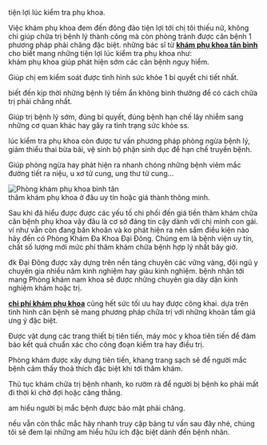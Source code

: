 <p>tiện lợi lúc kiểm tra phụ khoa.</p>

<p>Việc khám phụ khoa đem đến đông đảo tiện lợi tới chị tôi thiếu nữ, không chỉ giúp chữa trị bệnh lý thành công mà còn phòng tránh được căn bệnh 1 phương pháp phải chăng đặc biệt. những bác sĩ từ <a href="http://phathaiantoanhcm.com/dia-chi-phong-kham-phu-khoa-o-quan-binh-tan-uy-tin-340.html"><strong>khám phụ khoa tân bình</strong></a> cho biết mang những tiện lợi lúc kiểm tra phụ khoa như:<br />
khám phụ khoa giúp phát hiện sớm các căn bệnh nguy hiểm.</p>

<p>Giúp chị em kiểm soát được tình hình sức khỏe 1 bí quyết chi tiết nhất.</p>

<p>biết đến kịp thời những bệnh lý tiềm ẩn không bình thường để có cách chữa trị phải chăng nhất.</p>

<p>Giúp trị bệnh lý sớm, đúng bí quyết, đúng bệnh hạn chế lây nhiễm sang những cơ quan khác hay gây ra tình trạng sức khỏe ss.</p>

<p>lúc kiểm tra phụ khoa còn được tư vấn phương pháp phòng ngừa bệnh lý, giảm thiểu thai bừa bãi, vệ sinh bộ phận sinh dục để hạn chế truyền bệnh.</p>

<p>Giúp phòng ngừa hay phát hiện ra nhanh chóng những bệnh viêm mắc đường tiết ra niệu, u xơ tử cung, ung thư tử cung&hellip;</p>

<p><img alt="Phòng khám phụ khoa bình tân" src="http://phathaiantoanhcm.com/upload/hinhanh/dia-chi-phong-kham-phu-khoa-o-quan-binh-tan-uy-tin.jpg" title="Phòng khám phụ khoa bình tân" /><br />
thăm khám phụ khoa ở đâu uy tín hoặc giá thành thông minh.</p>

<p>Sau khi đã hiểu được được các yếu tố chi phối đến giá tiền thăm khám chữa căn bệnh phụ khoa vậy đâu là cơ sở đáng tin cậy dành với chị mình con gái. ví như vẫn còn đang băn khoăn và ko phát hiện ra nên sắm điều kiện nào hãy đến có Phòng Khám Đa Khoa Đại Đông. Chúng em là bệnh viện uy tín, chất số lượng mới mức phí thăm khám chữa bệnh hợp lý nhất bây giờ.</p>

<p>đk Đại Đông được xây dựng trên nền tảng chuyên các vững vàng, đội ngũ y chuyên gia nhiều năm kinh nghiệm hay giàu kinh nghiệm. bệnh nhân tới mang Phòng khám nam khoa sẽ được những chuyên gia dày dặn kinh nghiệm khám hoặc trị.</p>

<p><a href="http://phathaiantoanhcm.com/chi-phi-kham-chua-benh-phu-khoa-het-bao-nhieu-tien-208.html"><strong>chi phí khám phụ khoa</strong></a> cũng hết sức tối ưu hay được công khai. dựa trên tình hình căn bệnh sẽ mang phương pháp chữa trị với những khoản tầm giá ưng ý đặc biệt.</p>

<p>Được vật dụng các trang thiết bị tiên tiến, máy móc y khoa tiên tiến để đảm bảo kết quả chuẩn xác cho công đoạn kiểm tra hay điều trị.</p>

<p>Phòng khám được xây dựng tiên tiến, khang trang sạch sẽ để người mắc bệnh cảm thấy thoả thích đặc biệt khi tới thăm khám.</p>

<p>Thủ tục khám chữa trị bệnh nhanh, ko rườm rà để người bị bệnh ko phải mất đi thời kì chờ đợi hoặc căng thẳng.</p>

<p>am hiểu người bị mắc bệnh được bảo mật phải chăng.</p>

<p>nếu vẫn còn thắc mắc hãy nhanh truy cập bảng tư vấn sau đây nhé, chúng tôi sẽ đem lại những am hiểu hữu ích đặc biệt dành đến bệnh nhân.</p>
